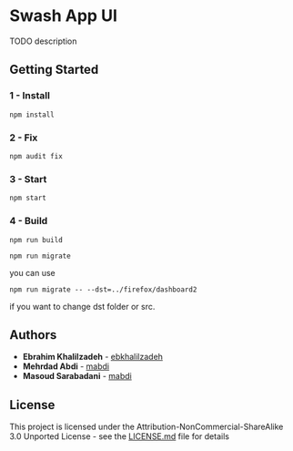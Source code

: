 # Swash App UI

TODO description

## Getting Started

### 1 - Install

```
npm install
```

### 2 - Fix

```
npm audit fix
```

### 3 - Start

```
npm start
```

### 4 - Build

```
npm run build
```

```
npm run migrate
```

you can use 
```
npm run migrate -- --dst=../firefox/dashboard2
``` 

if you want to change dst folder or src.

## Authors

* **Ebrahim Khalilzadeh**  - [ebkhalilzadeh](https://github.com/ebkhalilzadeh)
* **Mehrdad Abdi**  - [mabdi](https://github.com/mabdi)
* **Masoud Sarabadani**  - [mabdi](https://github.com/mabdi)

## License

This project is licensed under the Attribution-NonCommercial-ShareAlike 3.0 Unported License - see the [LICENSE.md](https://github.com/swashapp/swashapp/master/LICENSE.md) file for details
